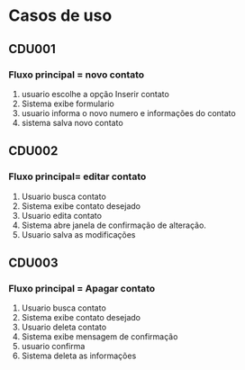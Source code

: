 # Casos de uso


## CDU001

### Fluxo principal = novo contato
1. usuario escolhe a opção Inserir contato
2. Sistema exibe formulario
3. usuario informa o novo numero e informações do contato
4. sistema salva novo contato


## CDU002

### Fluxo principal= editar contato
1. Usuario busca contato
2. Sistema exibe contato desejado
3. Usuario edita contato 
4. Sistema abre janela de confirmação de alteração.
5. Usuario salva as modificações


## CDU003

### Fluxo principal = Apagar contato
1. Usuario busca contato
2. Sistema exibe contato desejado
3. Usuario deleta contato
4. Sistema exibe mensagem de confirmação 
5. usuario confirma 
6. Sistema deleta as informações


